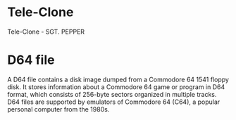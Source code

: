 # Tele-Clone
Tele-Clone - SGT. PEPPER

# D64 file
A D64 file contains a disk image dumped from a Commodore 64 1541 floppy disk. It stores information about a Commodore 64 game or program in D64 format, which consists of 256-byte sectors organized in multiple tracks. D64 files are supported by emulators of Commodore 64 (C64), a popular personal computer from the 1980s.
